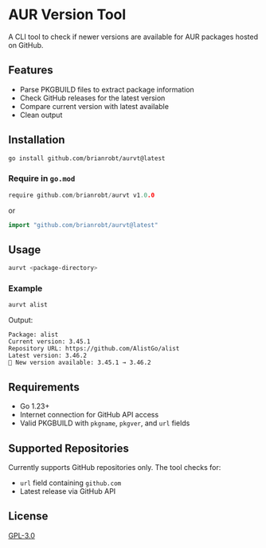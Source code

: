 # AUR Version Tool

A CLI tool to check if newer versions are available for AUR packages hosted on GitHub.

## Features

- Parse PKGBUILD files to extract package information
- Check GitHub releases for the latest version
- Compare current version with latest available
- Clean output

## Installation

```bash
go install github.com/brianrobt/aurvt@latest
```

### Require in `go.mod`

```go
require github.com/brianrobt/aurvt v1.0.0
```

or

```go
import "github.com/brianrobt/aurvt@latest"
```

## Usage

```bash
aurvt <package-directory>
```

### Example

```bash
aurvt alist
```

Output:
```
Package: alist
Current version: 3.45.1
Repository URL: https://github.com/AlistGo/alist
Latest version: 3.46.2
🔄 New version available: 3.45.1 → 3.46.2
```

## Requirements

- Go 1.23+
- Internet connection for GitHub API access
- Valid PKGBUILD with `pkgname`, `pkgver`, and `url` fields

## Supported Repositories

Currently supports GitHub repositories only. The tool checks for:
- `url` field containing `github.com`
- Latest release via GitHub API

## License

[GPL-3.0](./LICENSE)